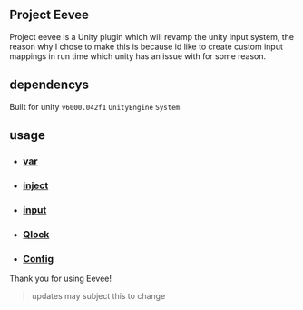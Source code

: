 ## Project Eevee

Project eevee is a Unity plugin which will revamp the unity input system, the reason why I chose to make this is because id like to create custom input mappings in run time which unity has an issue with for some reason.

## dependencys
Built for unity `v6000.042f1`
`UnityEngine`
`System`

## usage
- ### [var](./docs/eevee.var.md)
- ### [inject](./docs/eevee.inject.md)
- ### [input](./docs/eevee.input.md)
- ### [Qlock](./docs/eevee.Qlock.md)
- ### [Config](./docs/eevee.config.md)

Thank you for using Eevee!
> updates may subject this to change
